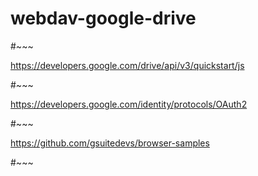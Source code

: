 # webdav-google-drive


#~~~

https://developers.google.com/drive/api/v3/quickstart/js

#~~~

https://developers.google.com/identity/protocols/OAuth2

#~~~

https://github.com/gsuitedevs/browser-samples

#~~~